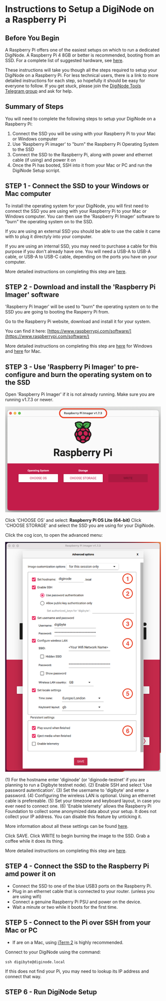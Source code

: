# Instructions to Setup a DigiNode on a Raspberry Pi

## Before You Begin

A Raspberry Pi offers one of the easiest setups on which to run a dedicated DigiNode. A Raspberry Pi 4 8GB or better is recommended, booting from an SSD. For a complete list of suggested hardware, see [here](/docs/suggested_hardware.md).

These instructions will take you though all the steps required to setup your DigiNode on a Raspberry Pi. For less technical users, there is a link to more detailed instructions for each step, so hopefully it should be easy for everyone to follow. If you get stuck, please join the [DigiNode Tools Telegram group](https://t.me/+ked2VGZsLPAyN2Jk) and ask for help.

## Summary of Steps

You will need to complete the following steps to setup your DigiNode on a Raspberry Pi:

1. Connect the SSD you will be using with your Raspberry Pi to your Mac or Windows computer
2. Use 'Raspberry Pi imager' to "burn" the Raspberry Pi Operating System to the SSD
3. Connect the SSD to the Raspberry Pi, along with power and ethernet cable (if using) and power it on
4. Once the Pi has booted, SSH into it from your Mac or PC and run the DigiNode Setup scrript.

## STEP 1 - Connect the SSD to your Windows or Mac computer

To install the operating system for your DigiNode, you will first need to connect the SSD you are using with your Raspberry Pi to your Mac or Windows computer. You can then use the 'Raspberry Pi Imager' software to "burn" the operating system on to the SSD.

If you are using an external SSD you should be able to use the cable it came with to plug it directyly into your computer. 

If you are using an internal SSD, you may need to purchase a cable for this purpose if you don't already have one. You will need a USB-A to USB-A cable, or USB-A to USB-C cable, depending on the ports you have on your computer.

More detailed instructions on completing this step are [here](/docs/rpi_setup_step1_connect_ssd.md).

## STEP 2 - Download and install the 'Raspberry Pi Imager' software

'Raspberry Pi Imager' will be used to "burn" the operating system on to the SSD you are going to booting the Rasperry Pi from.

Go to the Raspberry Pi website, download and install it for your system.

You can find it here: [https://www.raspberrypi.com/software/](https://www.raspberrypi.com/software/)

More detailed instructions on completing this step are [here](/docs/rpi_setup_step2_get_imager_win.md) for Windows and [here](/docs/rpi_setup_step2_get_imager_win.md) for Mac.

## STEP 3 - Use 'Raspberry Pi Imager' to pre-configure and burn the operating system on to the SSD

Open 'Raspberry Pi Imager' if it is not already running. Make sure you are running v1.7.3 or newer.

![Raspberry Pi Imager v1.7.3](/images/macos_setup_3.png)

Click 'CHOOSE OS' and select: **Raspberry Pi OS Lite (64-bit)**
Click 'CHOOSE STORAGE' and select the SSD you are using for your DigiNode.

Click the cog icon, to open the advanced menu:

![Configure image in Raspberry Pi Imager](/images/macos_setup_3_3b.png)

(1) For the hostname enter 'diginode' (or 'diginode-testnet' if you are planning to run a Digibyte testnet node).
(2) Enable SSH and select 'Use password autentication'.
(3) Set the username to 'digibyte' and enter a password. 
(4) Configuring the wireless LAN is optional. Using an ethernet cable is prefereable.
(5) Set your timezone and keyboard layout, in case you ever need to connect one.
(6) 'Enable telemety' allows the Raspberry Pi Foundation to collect some anonymized data about
    your setup. It does not collect your IP address. You can disable this feature by unticking it.

More information about all these settings can be found [here](https://talktech.info/2022/02/06/raspberry-pi-imager/).

Click SAVE. Click WRITE to begin burning the image to the SSD. Grab a coffee while it does its thing.

More detailed instructions on completing this step are [here](/docs/rpi_setup_step1_connect_ssd.md).

## STEP 4 - Connect the SSD to the Raspberry Pi amd power it on

- Connect the SSD to one of the blue USB3 ports on the Raspberry Pi.
- Plug in an ethernet cable that is connected to your router. (unless you are using wifi)
- Connect a genuine Raspberry Pi PSU and power on the device.
- Wait a minute or two while it boots for the first time.

## STEP 5 - Connect to the Pi over SSH from your Mac or PC

- If are on a Mac, using [iTerm 2](https://iterm2.com/) is highly recommended.

Connect to your DigiNode using the command:

```ssh digibyte@diginode.local```

If this does not find your Pi, you may need to lookup its IP address and connect that way.

## STEP 6 - Run DigiNode Setup